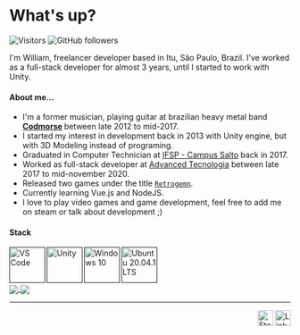 # What's up?

![Visitors](https://visitor-badge.glitch.me/badge?page_id=williamdsw.williamdsw)
![GitHub followers](https://img.shields.io/github/followers/williamdsw?label=Followers&style=social)

I'm William, freelancer developer based in Itu, São Paulo, Brazil.
I've worked as a full-stack developer for almost 3 years, until I started to work with Unity.

#### About me...

* I'm a former musician, playing guitar at brazilian heavy metal band <b> [Codmorse](https://www.youtube.com/watch?v=YWRXsgpfGCE) </b> between late 2012 to mid-2017.
* I started my interest in development back in 2013 with Unity engine, but with 3D Modeling instead of programing.
* Graduated in Computer Technician at [IFSP - Campus Salto](https://slt.ifsp.edu.br/) back in 2017.
* Worked as full-stack developer at [Advanced Tecnologia](https://en.shapethebusiness.app/) between late 2017 to mid-november 2020.
* Released two games under the title [`Retrogemn`](https://gamejolt.com/@retrogemn).
* Currently learning Vue.js and NodeJS.
* I love to play video games and game development, feel free to add me on steam or talk about development ;)

#### Stack

[<img align="left" alt="VS Code" width="64px" src="https://cdn.jsdelivr.net/npm/simple-icons@4.2.0/icons/visualstudiocode.svg">]()
[<img align="left" alt="Unity" width="64px" src="https://cdn.jsdelivr.net/npm/simple-icons@4.2.0/icons/unity.svg">]()
[<img align="left" alt="Windows 10" width="64px" src="https://cdn.jsdelivr.net/npm/simple-icons@4.2.0/icons/windows.svg">]()
[<img align="left" alt="Ubuntu 20.04.1 LTS" width="64px" src="https://cdn.jsdelivr.net/npm/simple-icons@4.2.0/icons/ubuntu.svg">]()

<br/><br/><br/>

<a href="https://github.com/anuraghazra/github-readme-stats">
  <img align="center" src="https://github-readme-stats.vercel.app/api?username=williamdsw&count_private=true&show_icons=true&theme=tokyonight&layout=compact">
</a>
<a href="https://github.com/anuraghazra/github-readme-stats">
  <img align="center" src="https://github-readme-stats.vercel.app/api/top-langs/?username=williamdsw&layout=compact&theme=tokyonight&langs_count=8">
</a>

<hr/>

<a href="https://www.linkedin.com/in/williamdsw/">
  <img align="right" alt="Linkedin" width="28px" src="https://raw.githubusercontent.com/peterthehan/peterthehan/master/assets/linkedin.svg" />
</a>

<a href="https://steamcommunity.com/id/priskin/">
  <img align="right" alt="Steam" width="28px" src="https://raw.githubusercontent.com/peterthehan/peterthehan/master/assets/steam.svg" />
</a>
